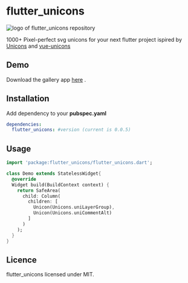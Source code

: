 # flutter_unicons

<img src="assets/images/hero.png" alt="logo of flutter_unicons repository"></br>

1000+ Pixel-perfect svg unicons for your next flutter project ispired by [Unicons](https://github.com/iconscout/unicons) and [vue-unicons](https://github.com/antonreshetov/vue-unicons/blob/master/README.md)

## Demo

Download the gallery app [here](https://github.com/charles9904/flutter_unicons_gallery/releases/tag/Flutter_unicons) .

## Installation

Add dependency to your **pubspec.yaml**

```yaml
dependencies:
  flutter_unicons: #version (current is 0.0.5)
```

## Usage

```dart
import 'package:flutter_unicons/flutter_unicons.dart';

class Demo extends StatelessWidget{
  @override
  Widget build(BuildContext context) {
    return SafeArea(
      child: Column(
        children: [
          Unicon(Unicons.uniLayerGroup),
          Unicon(Unicons.uniCommentAlt)
        ]
      )
    );
  }
}
```

## Licence
flutter_unicons licensed under MIT.
